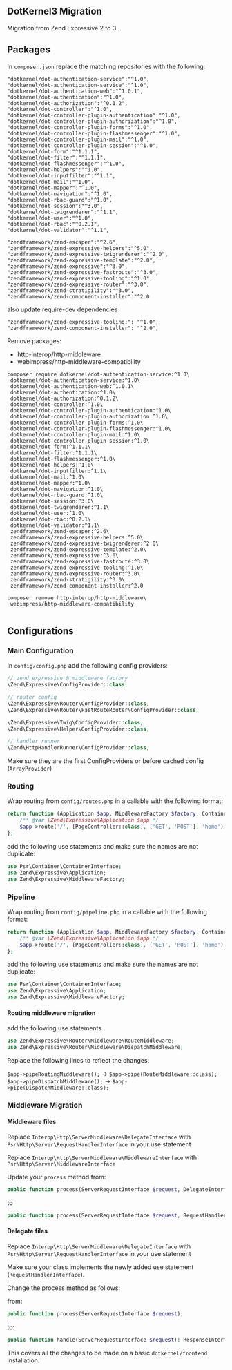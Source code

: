DotKernel3 Migration
---

Migration from Zend Expressive 2 to 3.


## Packages

In `composer.json` replace the matching repositories with the following:

```  
"dotkernel/dot-authentication-service":"^1.0",
"dotkernel/dot-authentication-service":"^1.0",
"dotkernel/dot-authentication-web":"^1.0.1",
"dotkernel/dot-authentication":"^1.0",
"dotkernel/dot-authorization":"^0.1.2",
"dotkernel/dot-controller":"^1.0",
"dotkernel/dot-controller-plugin-authentication":"^1.0",
"dotkernel/dot-controller-plugin-authorization":"^1.0",
"dotkernel/dot-controller-plugin-forms":"^1.0",
"dotkernel/dot-controller-plugin-flashmessenger":"^1.0",
"dotkernel/dot-controller-plugin-mail":"^1.0",
"dotkernel/dot-controller-plugin-session":"^1.0",
"dotkernel/dot-form":"^1.1.1",
"dotkernel/dot-filter":"^1.1.1",
"dotkernel/dot-flashmessenger":"^1.0",
"dotkernel/dot-helpers":"^1.0",
"dotkernel/dot-inputfilter":"^1.1",
"dotkernel/dot-mail":"^1.0",
"dotkernel/dot-mapper":"^1.0",
"dotkernel/dot-navigation":"^1.0",
"dotkernel/dot-rbac-guard":"^1.0",
"dotkernel/dot-session":"^3.0",
"dotkernel/dot-twigrenderer":"^1.1",
"dotkernel/dot-user":"^1.0",
"dotkernel/dot-rbac":"^0.2.1",
"dotkernel/dot-validator":"^1.1",

"zendframework/zend-escaper":"^2.6",
"zendframework/zend-expressive-helpers":"^5.0",
"zendframework/zend-expressive-twigrenderer":"^2.0",
"zendframework/zend-expressive-template":"^2.0",
"zendframework/zend-expressive":"^3.0",
"zendframework/zend-expressive-fastroute":"^3.0",
"zendframework/zend-expressive-tooling":"^1.0",
"zendframework/zend-expressive-router":"^3.0",
"zendframework/zend-stratigility":"^3.0",
"zendframework/zend-component-installer":"^2.0
```
also update require-dev dependencies
```
"zendframework/zend-expressive-tooling:": "^1.0",
"zendframework/zend-component-installer": "^2.0",

```

Remove packages: 
* http-interop/http-middleware 
* webimpress/http-middleware-compatibility
```
composer require dotkernel/dot-authentication-service:^1.0\
 dotkernel/dot-authentication-service:^1.0\
 dotkernel/dot-authentication-web:^1.0.1\
 dotkernel/dot-authentication:^1.0\
 dotkernel/dot-authorization:^0.1.2\
 dotkernel/dot-controller:^1.0\
 dotkernel/dot-controller-plugin-authentication:^1.0\
 dotkernel/dot-controller-plugin-authorization:^1.0\
 dotkernel/dot-controller-plugin-forms:^1.0\
 dotkernel/dot-controller-plugin-flashmessenger:^1.0\
 dotkernel/dot-controller-plugin-mail:^1.0\
 dotkernel/dot-controller-plugin-session:^1.0\
 dotkernel/dot-form:^1.1.1\
 dotkernel/dot-filter:^1.1.1\
 dotkernel/dot-flashmessenger:^1.0\
 dotkernel/dot-helpers:^1.0\
 dotkernel/dot-inputfilter:^1.1\
 dotkernel/dot-mail:^1.0\
 dotkernel/dot-mapper:^1.0\
 dotkernel/dot-navigation:^1.0\
 dotkernel/dot-rbac-guard:^1.0\
 dotkernel/dot-session:^3.0\
 dotkernel/dot-twigrenderer:^1.1\
 dotkernel/dot-user:^1.0\
 dotkernel/dot-rbac:^0.2.1\
 dotkernel/dot-validator:^1.1\
 zendframework/zend-escaper:^2.6\
 zendframework/zend-expressive-helpers:^5.0\
 zendframework/zend-expressive-twigrenderer:^2.0\
 zendframework/zend-expressive-template:^2.0\
 zendframework/zend-expressive:^3.0\
 zendframework/zend-expressive-fastroute:^3.0\
 zendframework/zend-expressive-tooling:^1.0\
 zendframework/zend-expressive-router:^3.0\
 zendframework/zend-stratigility:^3.0\
 zendframework/zend-component-installer:^2.0
 
composer remove http-interop/http-middleware\
 webimpress/http-middleware-compatibility


```

## Configurations

### Main Configuration
In `config/config.php` add the following config providers:

```php
// zend expressive & middleware factory
\Zend\Expressive\ConfigProvider::class,

// router config
\Zend\Expressive\Router\ConfigProvider::class,
\Zend\Expressive\Router\FastRouteRouter\ConfigProvider::class,

\Zend\Expressive\Twig\ConfigProvider::class,
\Zend\Expressive\Helper\ConfigProvider::class,

// handler runner
\Zend\HttpHandlerRunner\ConfigProvider::class,
```

Make sure they are the first ConfigProviders or before cached config (`ArrayProvider`)	

### Routing

Wrap routing from `config/routes.php` in a callable with the following format:

```php
return function (Application $app, MiddlewareFactory $factory, ContainerInterface $container) : void {
    /** @var \Zend\Expressive\Application $app */
    $app->route('/', [PageController::class], ['GET', 'POST'], 'home');
};
```

add the following use statements and make sure the names are not duplicate:

```php
use Psr\Container\ContainerInterface;
use Zend\Expressive\Application;
use Zend\Expressive\MiddlewareFactory;
```

### Pipeline

Wrap routing from `config/pipeline.php` in a callable with the following format:

```php
return function (Application $app, MiddlewareFactory $factory, ContainerInterface $container) : void {
    /** @var \Zend\Expressive\Application $app */
    $app->route('/', [PageController::class], ['GET', 'POST'], 'home');
};
```

add the following use statements and make sure the names are not duplicate:

```php
use Psr\Container\ContainerInterface;
use Zend\Expressive\Application;
use Zend\Expressive\MiddlewareFactory;
```


#### Routing middleware migration

add the following use statements
```php
use Zend\Expressive\Router\Middleware\RouteMiddleware;
use Zend\Expressive\Router\Middleware\DispatchMiddleware;
```

Replace the following lines to reflect the changes:

`$app->pipeRoutingMiddleware();` -> `$app->pipe(RouteMiddleware::class);`
`$app->pipeDispatchMiddleware();` -> `$app->pipe(DispatchMiddleware::class);`


### Middleware Migration

#### Middleware files

Replace `Interop\Http\ServerMiddleware\DelegateInterface` with
`Psr\Http\Server\RequestHandlerInterface` in your use statement

Replace `Interop\Http\ServerMiddleware\MiddlewareInterface` with
`Psr\Http\Server\MiddlewareInterface`

Update your `process` method from:
```php
public function process(ServerRequestInterface $request, DelegateInterface $delegate);
```
to
```php
public function process(ServerRequestInterface $request, RequestHandlerInterface $handler): ResponseInterface;
```

#### Delegate files

Replace `Interop\Http\ServerMiddleware\DelegateInterface` with
`Psr\Http\Server\RequestHandlerInterface` in your use statement

Make sure your class implements the newly added use statement (`RequestHandlerInterface`).

Change the process method as follows:

from:
```php
public function process(ServerRequestInterface $request);
```

to:
```php
public function handle(ServerRequestInterface $request): ResponseInterface;
```

This covers all the changes to be made on a basic `dotkernel/frontend` installation.

